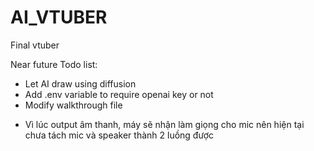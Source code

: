 # AI_VTUBER

Final vtuber 

Near future Todo list:
+ Let AI draw using diffusion
+ Add .env variable to require openai key or not
+ Modify walkthrough file


<!--  Note -->
+ Vì lúc output âm thanh, máy sẽ nhận làm giọng cho mic nên hiện tại chưa tách mic và speaker thành 2 luồng được
